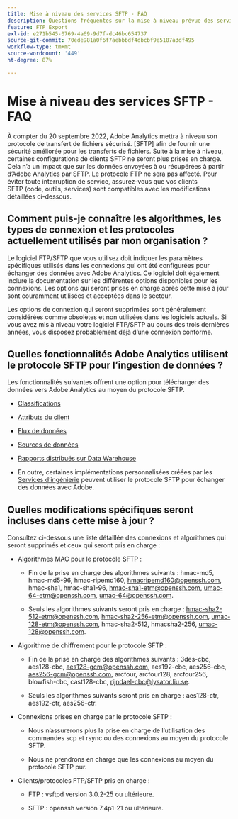 ```yaml
---
title: Mise à niveau des services SFTP - FAQ
description: Questions fréquentes sur la mise à niveau prévue des services SFTP.
feature: FTP Export
exl-id: e271b545-0769-4a69-9d7f-dc46bc654737
source-git-commit: 70ede981a0f6f7aebbbdf4dbcbf9e5187a3df495
workflow-type: tm+mt
source-wordcount: '449'
ht-degree: 87%

---
```


# Mise à niveau des services SFTP - FAQ

À compter du 20 septembre 2022, Adobe Analytics mettra à niveau son protocole de transfert de fichiers sécurisé. [SFTP] afin de fournir une sécurité améliorée pour les transferts de fichiers. Suite à la mise à niveau, certaines configurations de clients SFTP ne seront plus prises en charge. Cela n’a un impact que sur les données envoyées à ou récupérées à partir d’Adobe Analytics par SFTP. Le protocole FTP ne sera pas affecté. Pour éviter toute interruption de service, assurez-vous que vos clients SFTP (code, outils, services) sont compatibles avec les modifications détaillées ci-dessous.

## Comment puis-je connaître les algorithmes, les types de connexion et les protocoles actuellement utilisés par mon organisation ?

Le logiciel FTP/SFTP que vous utilisez doit indiquer les paramètres spécifiques utilisés dans les connexions qui ont été configurées pour échanger des données avec Adobe Analytics. Ce logiciel doit également inclure la documentation sur les différentes options disponibles pour les connexions. Les options qui seront prises en charge après cette mise à jour sont couramment utilisées et acceptées dans le secteur.

Les options de connexion qui seront supprimées sont généralement considérées comme obsolètes et non utilisées dans les logiciels actuels. Si vous avez mis à niveau votre logiciel FTP/SFTP au cours des trois dernières années, vous disposez probablement déjà d’une connexion conforme.

## Quelles fonctionnalités Adobe Analytics utilisent le protocole SFTP pour l’ingestion de données ?

Les fonctionnalités suivantes offrent une option pour télécharger des données vers Adobe Analytics au moyen du protocole SFTP.

* [Classifications](https://experienceleague.adobe.com/docs/analytics/export/ftp-and-sftp/set-up-ftp-accounts/ftp-saint.html?lang=fr)

* [Attributs du client](https://experienceleague.adobe.com/docs/core-services/interface/services/customer-attributes/attributes.html?lang=en)

* [Flux de données](https://experienceleague.adobe.com/docs/analytics/export/ftp-and-sftp/set-up-ftp-accounts/ftp-datafeeds.html?lang=fr)

* [Sources de données](https://experienceleague.adobe.com/docs/analytics/export/ftp-and-sftp/set-up-ftp-accounts/ftp-datasources.html?lang=fr)

* [Rapports distribués sur Data Warehouse](https://experienceleague.adobe.com/docs/analytics/export/ftp-and-sftp/set-up-ftp-accounts/ftp-dw-reports.html?lang=fr)

* En outre, certaines implémentations personnalisées créées par les [Services d’ingénierie](https://experienceleague.adobe.com/docs/analytics/export/ftp-and-sftp/set-up-ftp-accounts/ftp-eng-services.html?lang=fr) peuvent utiliser le protocole SFTP pour échanger des données avec Adobe.

## Quelles modifications spécifiques seront incluses dans cette mise à jour ?

Consultez ci-dessous une liste détaillée des connexions et algorithmes qui seront supprimés et ceux qui seront pris en charge :

* Algorithmes MAC pour le protocole SFTP :

   * Fin de la prise en charge des algorithmes suivants : hmac-md5, hmac-md5-96, hmac-ripemd160, hmacripemd160@openssh.com, hmac-sha1, hmac-sha1-96, hmac-sha1-etm@openssh.com, umac-64-etm@openssh.com, umac-64@openssh.com.

   * Seuls les algorithmes suivants seront pris en charge : hmac-sha2-512-etm@openssh.com, hmac-sha2-256-etm@openssh.com, umac-128-etm@openssh.com, hmac-sha2-512, hmacsha2-256, umac-128@openssh.com.

* Algorithme de chiffrement pour le protocole SFTP :

   * Fin de la prise en charge des algorithmes suivants : 3des-cbc, aes128-cbc, aes128-gcm@openssh.com, aes192-cbc, aes256-cbc, aes256-gcm@openssh.com, arcfour, arcfour128, arcfour256, blowfish-cbc, cast128-cbc, rijndael-cbc@lysator.liu.se.

   * Seuls les algorithmes suivants seront pris en charge : aes128-ctr, aes192-ctr, aes256-ctr.

* Connexions prises en charge par le protocole SFTP :

   * Nous nʼassurerons plus la prise en charge de l’utilisation des commandes scp et rsync ou des connexions au moyen du protocole SFTP.

   * Nous ne prendrons en charge que les connexions au moyen du protocole SFTP pur.

* Clients/protocoles FTP/SFTP pris en charge :

   * FTP : vsftpd version 3.0.2-25 ou ultérieure.

   * SFTP : openssh version 7.4p1-21 ou ultérieure.
